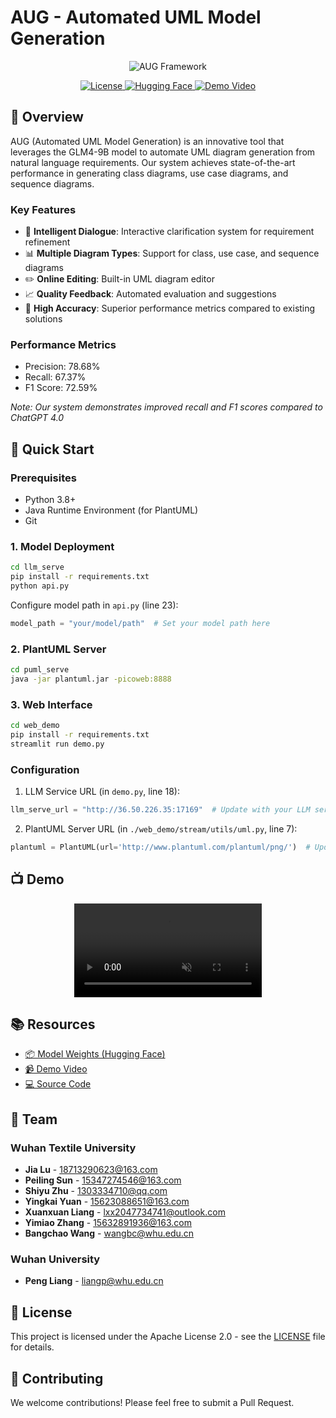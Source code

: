 # AUG - Automated UML Model Generation

<div align="center">
    <img src="./assets/框架图_页面_3.jpg" alt="AUG Framework">
    <p>
        <a href="https://github.com/XIAOLingQ/AUG/blob/main/LICENSE">
            <img alt="License" src="https://img.shields.io/github/license/XIAOLingQ/AUG.svg?color=blue">
        </a>
        <a href="https://huggingface.co/afedf/AUG">
            <img alt="Hugging Face" src="https://img.shields.io/badge/🤗%20Hugging%20Face-AUG-blue">
        </a>
        <a href="https://youtu.be/kHbCPK6kOag">
            <img alt="Demo Video" src="https://img.shields.io/badge/Demo-Video-red">
        </a>
    </p>
</div>

## 📖 Overview

AUG (Automated UML Model Generation) is an innovative tool that leverages the GLM4-9B model to automate UML diagram generation from natural language requirements. Our system achieves state-of-the-art performance in generating class diagrams, use case diagrams, and sequence diagrams.

### Key Features
- 🤖 **Intelligent Dialogue**: Interactive clarification system for requirement refinement
- 📊 **Multiple Diagram Types**: Support for class, use case, and sequence diagrams
- ✏️ **Online Editing**: Built-in UML diagram editor
- 📈 **Quality Feedback**: Automated evaluation and suggestions
- 🎯 **High Accuracy**: Superior performance metrics compared to existing solutions

### Performance Metrics
- Precision: 78.68%
- Recall: 67.37%
- F1 Score: 72.59%

*Note: Our system demonstrates improved recall and F1 scores compared to ChatGPT 4.0*

## 🚀 Quick Start

### Prerequisites
- Python 3.8+
- Java Runtime Environment (for PlantUML)
- Git

### 1. Model Deployment
```bash
cd llm_serve
pip install -r requirements.txt
python api.py
```
Configure model path in `api.py` (line 23):
```python
model_path = "your/model/path"  # Set your model path here
```

### 2. PlantUML Server
```bash
cd puml_serve
java -jar plantuml.jar -picoweb:8888
```

### 3. Web Interface
```bash
cd web_demo
pip install -r requirements.txt
streamlit run demo.py
```

### Configuration
1. LLM Service URL (in `demo.py`, line 18):
```python
llm_serve_url = "http://36.50.226.35:17169"  # Update with your LLM service URL
```

2. PlantUML Server URL (in `./web_demo/stream/utils/uml.py`, line 7):
```python
plantuml = PlantUML(url='http://www.plantuml.com/plantuml/png/')  # Update with your PlantUML server URL
```

## 📺 Demo
<div align="center">
    <video src="https://private-user-images.githubusercontent.com/143795037/402926288-cddabfdf-611b-4ecf-8c8c-704f605299a4.mp4" controls="controls" muted="muted" style="max-width:800px;">
    </video>
</div>

## 📚 Resources
- [📦 Model Weights (Hugging Face)](https://huggingface.co/afedf/AUG)
- [📹 Demo Video](https://youtu.be/kHbCPK6kOag)
- [💻 Source Code](https://github.com/XIAOLingQ/AUG)

## 👥 Team

### Wuhan Textile University
- **Jia Lu** - [18713290623@163.com](mailto:18713290623@163.com)
- **Peiling Sun** - [15347274546@163.com](mailto:15347274546@163.com)
- **Shiyu Zhu** - [1303334710@qq.com](mailto:1303334710@qq.com)
- **Yingkai Yuan** - [15623088651@163.com](mailto:15623088651@163.com)
- **Xuanxuan Liang** - [lxx2047734741@outlook.com](mailto:lxx2047734741@outlook.com)
- **Yimiao Zhang** - [15632891936@163.com](mailto:15632891936@163.com)
- **Bangchao Wang** - [wangbc@whu.edu.cn](mailto:wangbc@whu.edu.cn)

### Wuhan University
- **Peng Liang** - [liangp@whu.edu.cn](mailto:liangp@whu.edu.cn)

## 📄 License
This project is licensed under the Apache License 2.0 - see the [LICENSE](LICENSE) file for details.

## 🤝 Contributing
We welcome contributions! Please feel free to submit a Pull Request.

